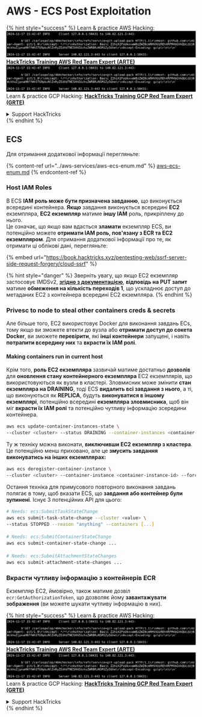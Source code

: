 # AWS - ECS Post Exploitation

{% hint style="success" %}
Learn & practice AWS Hacking:<img src="../../../.gitbook/assets/image (1).png" alt="" data-size="line">[**HackTricks Training AWS Red Team Expert (ARTE)**](https://training.hacktricks.xyz/courses/arte)<img src="../../../.gitbook/assets/image (1).png" alt="" data-size="line">\
Learn & practice GCP Hacking: <img src="../../../.gitbook/assets/image (2).png" alt="" data-size="line">[**HackTricks Training GCP Red Team Expert (GRTE)**<img src="../../../.gitbook/assets/image (2).png" alt="" data-size="line">](https://training.hacktricks.xyz/courses/grte)

<details>

<summary>Support HackTricks</summary>

* Check the [**subscription plans**](https://github.com/sponsors/carlospolop)!
* **Join the** 💬 [**Discord group**](https://discord.gg/hRep4RUj7f) or the [**telegram group**](https://t.me/peass) or **follow** us on **Twitter** 🐦 [**@hacktricks\_live**](https://twitter.com/hacktricks\_live)**.**
* **Share hacking tricks by submitting PRs to the** [**HackTricks**](https://github.com/carlospolop/hacktricks) and [**HackTricks Cloud**](https://github.com/carlospolop/hacktricks-cloud) github repos.

</details>
{% endhint %}

## ECS

Для отримання додаткової інформації перегляньте:

{% content-ref url="../aws-services/aws-ecs-enum.md" %}
[aws-ecs-enum.md](../aws-services/aws-ecs-enum.md)
{% endcontent-ref %}

### Host IAM Roles

В ECS **IAM роль може бути призначена завданню**, що виконується всередині контейнера. **Якщо** завдання виконується всередині **EC2** екземпляра, **EC2 екземпляр** матиме **іншу IAM** роль, прикріплену до нього.\
Це означає, що якщо вам вдасться **зламати** екземпляр ECS, ви потенційно можете **отримати IAM роль, пов'язану з ECR та EC2 екземпляром**. Для отримання додаткової інформації про те, як отримати ці облікові дані, перегляньте:

{% embed url="https://book.hacktricks.xyz/pentesting-web/ssrf-server-side-request-forgery/cloud-ssrf" %}

{% hint style="danger" %}
Зверніть увагу, що якщо EC2 екземпляр застосовує IMDSv2, [**згідно з документацією**](https://docs.aws.amazon.com/AWSEC2/latest/UserGuide/instance-metadata-v2-how-it-works.html), **відповідь на PUT запит** матиме **обмеження на кількість переходів 1**, що ускладнює доступ до метаданих EC2 з контейнера всередині EC2 екземпляра.
{% endhint %}

### Privesc to node to steal other containers creds & secrets

Але більше того, EC2 використовує Docker для виконання завдань ECs, тому якщо ви зможете втекти до вузла або **отримати доступ до сокета Docker**, ви зможете **перевірити**, які **інші контейнери** запущені, і навіть **потрапити всередину них** та **вкрасти їх IAM ролі**.

#### Making containers run in current host

Крім того, **роль EC2 екземпляра** зазвичай матиме достатньо **дозволів** для **оновлення стану контейнерного екземпляра** EC2 екземплярів, що використовуються як вузли в кластері. Зловмисник може змінити **стан екземпляра на DRAINING**, тоді ECS **видалить всі завдання з нього**, а ті, що виконуються як **REPLICA**, будуть **виконуватися в іншому екземплярі**, потенційно всередині **екземпляра зловмисника**, щоб він міг **вкрасти їх IAM ролі** та потенційно чутливу інформацію зсередини контейнера.
```bash
aws ecs update-container-instances-state \
--cluster <cluster> --status DRAINING --container-instances <container-instance-id>
```
Ту ж техніку можна виконати, **виключивши EC2 екземпляр з кластера**. Це потенційно менш приховано, але це **змусить завдання виконуватись на інших екземплярах:**
```bash
aws ecs deregister-container-instance \
--cluster <cluster> --container-instance <container-instance-id> --force
```
Остання техніка для примусового повторного виконання завдань полягає в тому, щоб вказати ECS, що **завдання або контейнер були зупинені**. Існує 3 потенційних API для цього:
```bash
# Needs: ecs:SubmitTaskStateChange
aws ecs submit-task-state-change --cluster <value> \
--status STOPPED --reason "anything" --containers [...]

# Needs: ecs:SubmitContainerStateChange
aws ecs submit-container-state-change ...

# Needs: ecs:SubmitAttachmentStateChanges
aws ecs submit-attachment-state-changes ...
```
### Вкрасти чутливу інформацію з контейнерів ECR

Екземпляр EC2, ймовірно, також матиме дозвіл `ecr:GetAuthorizationToken`, що дозволяє йому **завантажувати зображення** (ви можете шукати чутливу інформацію в них).

{% hint style="success" %}
Learn & practice AWS Hacking:<img src="../../../.gitbook/assets/image (1).png" alt="" data-size="line">[**HackTricks Training AWS Red Team Expert (ARTE)**](https://training.hacktricks.xyz/courses/arte)<img src="../../../.gitbook/assets/image (1).png" alt="" data-size="line">\
Learn & practice GCP Hacking: <img src="../../../.gitbook/assets/image (2).png" alt="" data-size="line">[**HackTricks Training GCP Red Team Expert (GRTE)**<img src="../../../.gitbook/assets/image (2).png" alt="" data-size="line">](https://training.hacktricks.xyz/courses/grte)

<details>

<summary>Support HackTricks</summary>

* Check the [**subscription plans**](https://github.com/sponsors/carlospolop)!
* **Join the** 💬 [**Discord group**](https://discord.gg/hRep4RUj7f) or the [**telegram group**](https://t.me/peass) or **follow** us on **Twitter** 🐦 [**@hacktricks\_live**](https://twitter.com/hacktricks\_live)**.**
* **Share hacking tricks by submitting PRs to the** [**HackTricks**](https://github.com/carlospolop/hacktricks) and [**HackTricks Cloud**](https://github.com/carlospolop/hacktricks-cloud) github repos.

</details>
{% endhint %}
